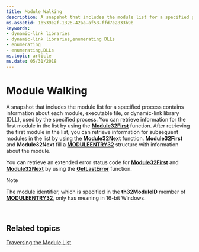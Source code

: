 ```yaml
---
title: Module Walking
description: A snapshot that includes the module list for a specified process contains information about each module, executable file, or dynamic-link library (DLL), used by the specified process.
ms.assetid: 1b539e2f-1326-42aa-af58-ffd7e2833b9b
keywords:
- dynamic-link libraries
- dynamic-link libraries,enumerating DLLs
- enumerating
- enumerating,DLLs
ms.topic: article
ms.date: 05/31/2018
---
```


# Module Walking

A snapshot that includes the module list for a specified process contains information about each module, executable file, or dynamic-link library (DLL), used by the specified process. You can retrieve information for the first module in the list by using the [**Module32First**](/windows/desktop/api/TlHelp32/nf-tlhelp32-module32first) function. After retrieving the first module in the list, you can retrieve information for subsequent modules in the list by using the [**Module32Next**](/windows/desktop/api/TlHelp32/nf-tlhelp32-module32next) function. **Module32First** and **Module32Next** fill a [**MODULEENTRY32**](/windows/win32/api/tlhelp32/ns-tlhelp32-moduleentry32) structure with information about the module.

You can retrieve an extended error status code for [**Module32First**](/windows/desktop/api/TlHelp32/nf-tlhelp32-module32first) and [**Module32Next**](/windows/desktop/api/TlHelp32/nf-tlhelp32-module32next) by using the [**GetLastError**](/windows/desktop/api/errhandlingapi/nf-errhandlingapi-getlasterror) function.

> [!Note]  
> The module identifier, which is specified in the **th32ModuleID** member of [**MODULEENTRY32**](/windows/win32/api/tlhelp32/ns-tlhelp32-moduleentry32), only has meaning in 16-bit Windows.

 

## Related topics

<dl> <dt>

[Traversing the Module List](traversing-the-module-list.md)
</dt> </dl>

 

 